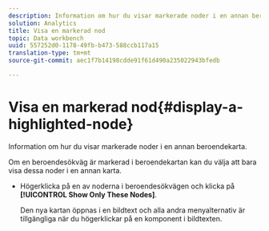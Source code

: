```yaml
---
description: Information om hur du visar markerade noder i en annan beroendekarta.
solution: Analytics
title: Visa en markerad nod
topic: Data workbench
uuid: 557252d0-1178-49fb-b473-588ccb117a15
translation-type: tm+mt
source-git-commit: aec1f7b14198cdde91f61d490a235022943bfedb

---
```



# Visa en markerad nod{#display-a-highlighted-node}

Information om hur du visar markerade noder i en annan beroendekarta.

Om en beroendesökväg är markerad i beroendekartan kan du välja att bara visa dessa noder i en annan karta.

* Högerklicka på en av noderna i beroendesökvägen och klicka på **[!UICONTROL Show Only These Nodes]**.

   Den nya kartan öppnas i en bildtext och alla andra menyalternativ är tillgängliga när du högerklickar på en komponent i bildtexten.

